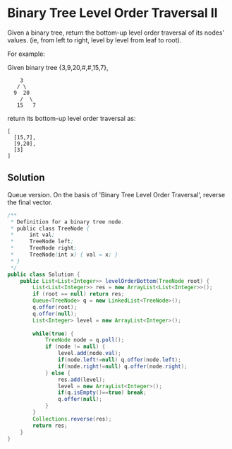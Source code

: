 # Binary Tree Level Order Traversal II

Given a binary tree, return the bottom-up level order traversal of its nodes' values. (ie, from left to right, level by level from leaf to root).

For example:

Given binary tree {3,9,20,#,#,15,7},

        3
       / \
      9  20
        /  \
       15   7
       
return its bottom-up level order traversal as:

    [
      [15,7],
      [9,20],
      [3]
    ]
    
## Solution

Queue version. On the basis of 'Binary Tree Level Order Traversal', reverse the final vector.

```java
/**
 * Definition for a binary tree node.
 * public class TreeNode {
 *     int val;
 *     TreeNode left;
 *     TreeNode right;
 *     TreeNode(int x) { val = x; }
 * }
 */
public class Solution {
    public List<List<Integer>> levelOrderBottom(TreeNode root) {
        List<List<Integer>> res = new ArrayList<List<Integer>>();
        if (root == null) return res;
        Queue<TreeNode> q = new LinkedList<TreeNode>();
        q.offer(root);
        q.offer(null);
        List<Integer> level = new ArrayList<Integer>();
        
        while(true) {
            TreeNode node = q.poll();
            if (node != null) {
                level.add(node.val);
                if(node.left!=null) q.offer(node.left);
                if(node.right!=null) q.offer(node.right);
            } else {
                res.add(level);
                level = new ArrayList<Integer>();
                if(q.isEmpty()==true) break;
                q.offer(null);
            }
        }
        Collections.reverse(res);
        return res;
    }
}
```